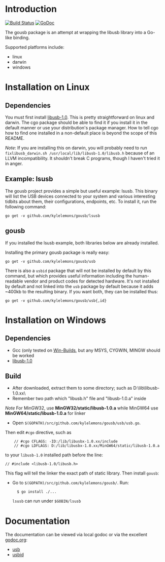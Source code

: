 Introduction
============

[![Build Status][ciimg]][ci]
[![GoDoc][docimg]][doc]

The gousb package is an attempt at wrapping the libusb library into a Go-like binding.

Supported platforms include:

- linux
- darwin
- windows

[ciimg]:  https://travis-ci.org/kylelemons/gousb.svg?branch=master
[ci]:     https://travis-ci.org/kylelemons/gousb
[docimg]: https://godoc.org/github.com/kylelemons/gousb?status.svg
[doc]:    https://godoc.org/github.com/kylelemons/gousb

Installation on Linux
=====================

Dependencies
------------
You must first install [libusb-1.0](http://libusb.org/wiki/libusb-1.0).  This is pretty straightforward on linux and darwin.  The cgo package should be able to find it if you install it in the default manner or use your distribution's package manager.  How to tell cgo how to find one installed in a non-default place is beyond the scope of this README.

*Note*: If you are installing this on darwin, you will probably need to run `fixlibusb_darwin.sh /usr/local/lib/libusb-1.0/libusb.h` because of an LLVM incompatibility.  It shouldn't break C programs, though I haven't tried it in anger.

Example: lsusb
--------------
The gousb project provides a simple but useful example: lsusb.  This binary will list the USB devices connected to your system and various interesting tidbits about them, their configurations, endpoints, etc.  To install it, run the following command:

    go get -v github.com/kylelemons/gousb/lsusb

gousb
-----
If you installed the lsusb example, both libraries below are already installed.

Installing the primary gousb package is really easy:

    go get -v github.com/kylelemons/gousb/usb

There is also a `usbid` package that will not be installed by default by this command, but which provides useful information including the human-readable vendor and product codes for detected hardware.  It's not installed by default and not linked into the `usb` package by default because it adds ~400kb to the resulting binary.  If you want both, they can be installed thus:

    go get -v github.com/kylelemons/gousb/usb{,id}

Installation on Windows
=======================

Dependencies
------------
- Gcc (only tested on [Win-Builds](http://win-builds.org/), but any MSYS, CYGWIN, MINGW should be worked
- [libusb-1.0](http://sourceforge.net/projects/libusb/files/libusb-1.0/)

Build
-----

- After downloaded, extract them to some directory; such as D:\lib\libusb-1.0.xx\
- Remember two path which "libusb.h" file and "libusb-1.0.a" inside

*Note* For MinGW32, use **MinGW32/static/libusb-1.0.a** while MinGW64 use **MinGW64/static/libusb-1.0.a** for linker

- Open `$(GOPATH)/src/github.com/kylelemons/gousb/usb/usb.go`. 

Then edit `#cgo` directive, such as

        // #cgo CFLAGS: -ID:/lib/libusbx-1.0.xx/include
        // #cgo LDFLAGS: D:/lib/libusbx-1.0.xx/MinGW64/static/libusb-1.0.a


to your `libusb-1.0` installed path before the line:

    // #include <libusb-1.0/libusb.h>

This flag will tell the linker the exact path of static library.
Then install `gousb`:

- Go to `$(GOPATH)/src/github.com/kylelemons/gousb/`. Run:

        $ go install ./...
		
	`lsusb` can run under `$GOBIN/lsusb`

Documentation
=============
The documentation can be viewed via local godoc or via the excellent [godoc.org](http://godoc.org/):

- [usb](http://godoc.org/github.com/kylelemons/gousb/usb)
- [usbid](http://godoc.org/pkg/github.com/kylelemons/gousb/usbid)
